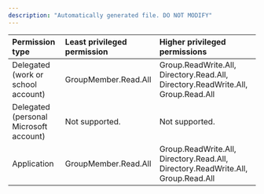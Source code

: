 ```yaml
---
description: "Automatically generated file. DO NOT MODIFY"
---
```


|Permission type|Least privileged permission|Higher privileged permissions|
|:---|:---|:---|
|Delegated (work or school account)|GroupMember.Read.All|Group.ReadWrite.All, Directory.Read.All, Directory.ReadWrite.All, Group.Read.All|
|Delegated (personal Microsoft account)|Not supported.|Not supported.|
|Application|GroupMember.Read.All|Group.ReadWrite.All, Directory.Read.All, Directory.ReadWrite.All, Group.Read.All|


